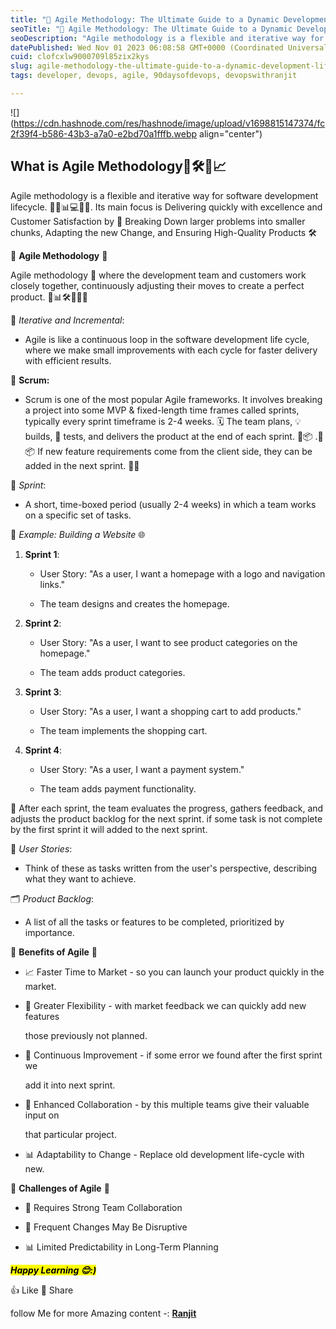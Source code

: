 ```yaml
---
title: "🚀 Agile Methodology: The Ultimate Guide to a Dynamic Development Lifecycle"
seoTitle: "🚀 Agile Methodology: The Ultimate Guide to a Dynamic Development Life"
seoDescription: "Agile methodology is a flexible and iterative way for software development lifecycle. 🔄🚀📊💻🔁🤝. Its main focus is Delivering quickly with excellence and"
datePublished: Wed Nov 01 2023 06:08:58 GMT+0000 (Coordinated Universal Time)
cuid: clofcxlw9000709l85zix2kys
slug: agile-methodology-the-ultimate-guide-to-a-dynamic-development-lifecycle
tags: developer, devops, agile, 90daysofdevops, devopswithranjit

---
```


![](https://cdn.hashnode.com/res/hashnode/image/upload/v1698815147374/fc2f39f4-b586-43b3-a7a0-e2bd70a1fffb.webp align="center")

## What is Agile Methodology🔄🛠️🤝📈

Agile methodology is a flexible and iterative way for software development lifecycle. 🔄🚀📊💻🔁🤝. Its main focus is Delivering quickly with excellence and Customer Satisfaction by 🧩 Breaking Down larger problems into smaller chunks, Adapting the new Change, and Ensuring High-Quality Products 🛠️

🎯 **Agile Methodology** 🎯

Agile methodology 🔄 where the development team and customers work closely together, continuously adjusting their moves to create a perfect product. 🤝📊🛠️🔄🎯🚀

🔄 *Iterative and Incremental*:

* Agile is like a continuous loop in the software development life cycle, where we make small improvements with each cycle for faster delivery with efficient results.
    

🏉 **Scrum:**

* Scrum is one of the most popular Agile frameworks. It involves breaking a project into some MVP & fixed-length time frames called sprints, typically every sprint timeframe is 2-4 weeks. 🗓️ The team plans, 💡 builds, 🧪 tests, and delivers the product at the end of each sprint. 🚀📦 .🚀📦 If new feature requirements come from the client side, they can be added in the next sprint. 🔄📝
    

🔔 *Sprint*:

* A short, time-boxed period (usually 2-4 weeks) in which a team works on a specific set of tasks.
    

🚀 *Example: Building a Website* 🌐

1. **Sprint 1**:
    
    * User Story: "As a user, I want a homepage with a logo and navigation links."
        
    * The team designs and creates the homepage.
        
2. **Sprint 2**:
    
    * User Story: "As a user, I want to see product categories on the homepage."
        
    * The team adds product categories.
        
3. **Sprint 3**:
    
    * User Story: "As a user, I want a shopping cart to add products."
        
    * The team implements the shopping cart.
        
4. **Sprint 4**:
    
    * User Story: "As a user, I want a payment system."
        
    * The team adds payment functionality.
        

🔄 After each sprint, the team evaluates the progress, gathers feedback, and adjusts the product backlog for the next sprint. if some task is not complete by the first sprint it will added to the next sprint.

📝 *User Stories*:

* Think of these as tasks written from the user's perspective, describing what they want to achieve.
    

🗂 *Product Backlog*:

* A list of all the tasks or features to be completed, prioritized by importance.
    

🌟 **Benefits of Agile** 🚀

* 📈 Faster Time to Market - so you can launch your product quickly in the market.
    
* 🎯 Greater Flexibility - with market feedback we can quickly add new features
    
    those previously not planned.
    
* 🔄 Continuous Improvement - if some error we found after the first sprint we
    
    add it into next sprint.
    
* 👥 Enhanced Collaboration - by this multiple teams give their valuable input on
    
    that particular project.
    
* 📊 Adaptability to Change - Replace old development life-cycle with new.
    

🚫 **Challenges of Agile** 🤔

* 💼 Requires Strong Team Collaboration
    
* 📅 Frequent Changes May Be Disruptive
    
* 📊 Limited Predictability in Long-Term Planning
    

***<mark>Happy Learning 😊:)</mark>***

👍 Like 🔄 Share

follow Me for more Amazing content -: [**Ranjit**](https://hashnode.com/@RanjitKumarNayak)